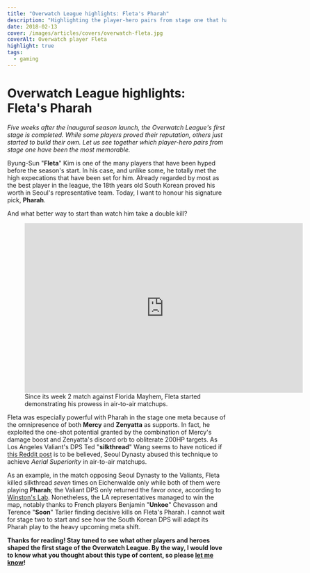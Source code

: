 ```yaml
---
title: "Overwatch League highlights: Fleta's Pharah"
description: "Highlighting the player-hero pairs from stage one that have been the most memorable. In this edition: Fleta's Pharah."
date: 2018-02-13
cover: /images/articles/covers/overwatch-fleta.jpg
coverAlt: Overwatch player Fleta
highlight: true
tags:
  - gaming
---
```


# Overwatch League highlights: Fleta's Pharah

*Five weeks after the inaugural season launch, the Overwatch League's first stage is completed. While some players proved their reputation, others just started to build their own. Let us see together which player-hero pairs from stage one have been the most memorable.*

Byung-Sun "**Fleta**" Kim is one of the many players that have been hyped before the season's start. In his case, and unlike some, he totally met the high expecations that have been set for him. Already regarded by most as the best player in the league, the 18th years old South Korean proved his worth in Seoul's representative team. Today, I want to honour his signature pick, **Pharah**.

And what better way to start than watch him take a double kill?

<figure>
    <iframe
        src="https://clips.twitch.tv/embed?clip=LuckyStrangeGuanacoTwitchRaid&autoplay=false&parent=laurentcazanove.com"
        frameborder="0"
        allowfullscreen="true"
        height="390"
        width="640"
    ></iframe>
    <figcaption>
        Since its week 2 match against Florida Mayhem, Fleta started demonstrating his prowess in air-to-air matchups.
    </figcaption>
</figure>

Fleta was especially powerful with Pharah in the stage one meta because of the omnipresence of both **Mercy** and **Zenyatta** as supports. In fact, he exploited the one-shot potential granted by the combination of Mercy's damage boost and Zenyatta's discord orb to obliterate 200HP targets. As Los Angeles Valiant's DPS Ted "**silkthread**" Wang seems to have noticed if [this Reddit post](https://www.reddit.com/r/Competitiveoverwatch/comments/7w3gx2/silkthread_on_fletas_pharah_on_eichenwalde/) is to be believed, Seoul Dynasty abused this technique to achieve *Aerial Superiority* in air-to-air matchups.

As an example, in the match opposing Seoul Dynasty to the Valiants, Fleta killed silkthread *seven* times on Eichenwalde only while both of them were playing **Pharah**; the Valiant DPS only returned the favor *once*, according to [Winston's Lab](https://www.winstonslab.com). Nonetheless, the LA representatives managed to win the map, notably thanks to French players Benjamin "**Unkoe**" Chevasson and Terence "**Soon**" Tarlier finding decisive kills on Fleta's Pharah. I cannot wait for stage two to start and see how the South Korean DPS will adapt its Pharah play to the heavy upcoming meta shift.

<Highlight player="Fleta" hero="Pharah" team-acronym="SEO" twitch-url="https://twitch.tv/fleta92" youtube-url="https://www.youtube.com/channel/UCDAsL2omMivGL-oTKEJcKxA" twitter-url="https://twitter.com/ow_fleta" :expand-default="true">
    <template v-slot:default>
        <ul class="text-gray-300">
            <li>22% pickrate during stage one</li>
            <li>Top 5 in final blows/10 min.</li>
            <li>Master of air-to-air battles</li>
        </ul>
    </template>
    <template v-slot:details>
        <div slot="details" class="leading-tight text-gray-600">
            Byung-sun "<strong>Fleta</strong>" Kim (South Korea) is currently playing DPS for Seoul Dynasty. He previously played in APEX for Lunatic-Hai and Flash Lux.
        </div>
    </template>
    <template v-slot:source>
        Source: Blizzard and Winston's Lab
    </template>
</Highlight>


**Thanks for reading! Stay tuned to see what other players and heroes shaped the first stage of the Overwatch League. By the way, I would love to know what you thought about this type of content, so please <a href="https://twitter.com/intent/tweet?text=@lau_cazanove%20I%20just%20read%20your%20article,%20it%20was%20great!%20#OWL2018" target="_blank">let me know</a>!**
